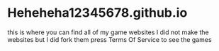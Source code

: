 # Heheheha12345678.github.io
this is where you can find all of my game websites I did not make the websites but I did fork them 
press Terms Of Service to see the games
